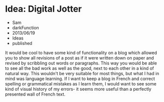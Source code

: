 # Idea: Digital Jotter
- Sam
- darkFunction
- 2013/06/19
- Ideas
- published

It would be cool to have some kind of functionality on a blog which allowed you to show all revisions of a post as if it were written down on paper and revised by scribbling out words or paragraphs.  This way you would be able to see all the bad work as well as the good, next to each other in a kind of natural way.  This wouldn't be very suitable for most things, but what I had in mind was language learning.  If I want to keep a blog in French and correct spelling or grammatical mistakes as I learn them, I would want to see some kind of visual history of my errors- it seems more useful than a perfectly presented wall of French text.